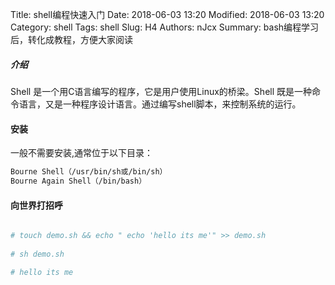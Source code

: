 Title: shell编程快速入门
Date: 2018-06-03 13:20
Modified: 2018-06-03 13:20
Category: shell
Tags: shell
Slug: H4
Authors: nJcx
Summary: bash编程学习后，转化成教程，方便大家阅读

##### 介绍

Shell 是一个用C语言编写的程序，它是用户使用Linux的桥梁。Shell 既是一种命令语言，又是一种程序设计语言。通过编写shell脚本，来控制系统的运行。

#### 安装

一般不需要安装,通常位于以下目录：

```bash
Bourne Shell（/usr/bin/sh或/bin/sh）
Bourne Again Shell（/bin/bash）
```

#### 向世界打招呼

```bash 

# touch demo.sh && echo " echo 'hello its me'" >> demo.sh
 
# sh demo.sh 

# hello its me
```

